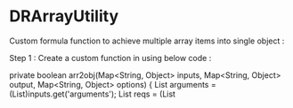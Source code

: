 # DRArrayUtility
Custom formula function to achieve multiple array items into single object : 

Step 1 : Create a custom function in using below code : 

private boolean arr2obj(Map<String, Object> inputs, Map<String, Object> output, Map<String, Object> options) {
        List<Object> arguments = (List<Object>)inputs.get('arguments');
        List<Object> reqs = (List<Object>) arguments;
        List<string> jsonarray= new List<string> ();
        for(Object a: reqs){
            jsonarray.add(String.valueOf(a));
        }
        Integer totalattribs = Integer.valueOf( jsonarray[1]); 
        String outputPath = String.valueOf( jsonarray[0]);
        String [] attribNames = new List<String>();
        List<List<String>> attributes = new List<List<String>>() ;
        jsonarray.remove(0);jsonarray.remove(0);
 
        String[]  attribs  =  new List<String>();
        Integer j = 0;
        for(Integer i = 0; i < jsonarray.size(); i++)
        {
            attribs.add(jsonarray[i]);
            j++;
            if (j == totalattribs+1 )
            {
                j=0;
                attributes.add(new List<String>(attribs));
                attribs.clear();
            }  
        }    
        String result = '';
        String coma;
        String coma1;
        result +=('{ "'+outputPath+'" : [');
        for (Integer k = 1; k < totalattribs+1; k++) {
            result +=('{');
            for (Integer m = 0; m < attributes.size(); m++) {
                result +=('"'+attributes[m][0] + '" : "' + attributes[m][k] +'"' );
                coma = (m==attributes.size()-1 ? '' : ',');
                result+=coma;            
            }
            result +=('}'); 
            coma1 = (k==totalattribs ? '' : ',');
            result+=coma1;
        }    
        result +=(']');
        result +=('}');
        output.put('result',  JSON.deserializeUntyped(result));
        return true;    
    }
Step 2 : Create formula with 4 inputs : 

 

Output Path for your array.
Size of the Array 
Name of the JSON attribute for your array item.
Array of the objects
  

EXAMPLE 1 : 

arr2obj("output",TOSTRING(LISTSIZE(measures:id)),"id", measures:id , "version", measures:version)
 

Inputs : 

{
  "measures": {
    "version": [
      "1",
      "1",
      "2",
      "2",
      "1",
      "1"
    ],
    "id": [
      "fc24ad62-a1ad-4752-b5d3-8d5ba9ae1b1c",
      "f5477434-2617-48b9-b767-0da3537c885a",
      "2b25eccd-4cf3-4dc7-bc6e-d3f8dd1d2bac",
      "70d1f239-8dfd-4edf-95f2-58526a48e007",
      "6acb78cf-1db6-401b-a76d-45c2e1611c0b",
      "4ea2286f-f124-4e33-97ae-57ce9f141fbc"
    ]
  }
}
Outputs : 

{
  "measures": {
    "output": [
      {
        "version": "1",
        "id": "fc24ad62-a1ad-4752-b5d3-8d5ba9ae1b1c"
      },
      {
        "version": "1",
        "id": "f5477434-2617-48b9-b767-0da3537c885a"
      },
      {
        "version": "2",
        "id": "2b25eccd-4cf3-4dc7-bc6e-d3f8dd1d2bac"
      },
      {
        "version": "2",
        "id": "70d1f239-8dfd-4edf-95f2-58526a48e007"
      },
      {
        "version": "1",
        "id": "6acb78cf-1db6-401b-a76d-45c2e1611c0b"
      },
      {
        "version": "1",
        "id": "4ea2286f-f124-4e33-97ae-57ce9f141fbc"
      }
    ]
  }
}
 

 

EXAMPLE 2 : 

arr2obj("Products",TOSTRING(LISTSIZE(product)),"Id",product:ProductId)
 

Inputs :

{
  "product": [
    {
      "Name": "Lorem Ipsum",
      "ProductId": 1234
    },
    {
      "Name": "Lorem Ipsum",
      "ProductId": 5678
    },{
      "Name": "Lorem Ipsum",
      "ProductId": 1234
    },
    {
      "Name": "Lorem Ipsum",
      "ProductId": 5678
    },{
      "Name": "Lorem Ipsum",
      "ProductId": 1234
    },
    {
      "Name": "Lorem Ipsum",
      "ProductId": 5678
    }
  ]
}
Outputs : 

{
  "Products": [
    {
      "Id": "1234"
    },
    {
      "Id": "5678"
    },
    {
      "Id": "1234"
    },
    {
      "Id": "5678"
    },
    {
      "Id": "1234"
    },
    {
      "Id": "5678"
    }
  ]
}
 

  
